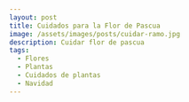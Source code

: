 ```yaml
---
layout: post
title: Cuidados para la Flor de Pascua
image: /assets/images/posts/cuidar-ramo.jpg 
description: Cuidar flor de pascua
tags:
  - Flores
  - Plantas
  - Cuidados de plantas
  - Navidad
---
```


